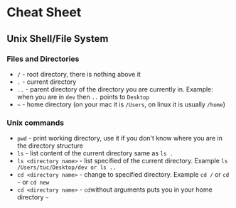 <h1>Cheat Sheet</h1>

<h2>Unix Shell/File System</h2>
<h3>Files and Directories</h3>
<ul>
    <li><code>/</code> - root directory, there is nothing above it</li>
    <li><code>.</code> - current directory</li> 
    <li><code>..</code> - parent directory of the directory you are currently in.  Example: when you are in <code>dev</code> then <code>..</code> points to <code>Desktop</code></li> 
    <li><code>~</code> - home directory (on your mac it is <code>/Users</code>, on linux it is usually <code>/home</code>)</li>
</ul>
<h3>Unix commands</h3>
<ul>
    <li><code>pwd</code> - print working directory, use it if you don't know where you are in the directory structure</li>
    <li><code>ls</code> - list content of the current directory same as <code>ls .</code></li> 
    <li><code>ls &lt;directory name&gt;</code> - list specified of the current directory. Example <code>ls /Users/tuc/Desktop/dev or ls ..</code></li>
    <li><code>cd &lt;directory name&gt;</code> - change to specified directory. Example <code>cd /</code> or <code>cd ~</code> or <code>cd new</code></li>
    <li><code>cd &lt;directory name&gt;</code> - <code>cd</code>without arguments puts you in your home directory <code>~</code></li>
</ul>
